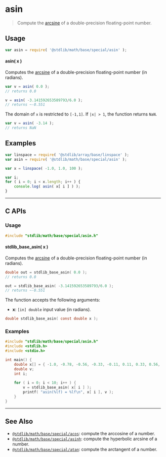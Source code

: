 <!--

@license Apache-2.0

Copyright (c) 2022 The Stdlib Authors.

Licensed under the Apache License, Version 2.0 (the "License");
you may not use this file except in compliance with the License.
You may obtain a copy of the License at

   http://www.apache.org/licenses/LICENSE-2.0

Unless required by applicable law or agreed to in writing, software
distributed under the License is distributed on an "AS IS" BASIS,
WITHOUT WARRANTIES OR CONDITIONS OF ANY KIND, either express or implied.
See the License for the specific language governing permissions and
limitations under the License.

-->

# asin

> Compute the [arcsine][arcsine] of a double-precision floating-point number.

<section class="usage">

## Usage

```javascript
var asin = require( '@stdlib/math/base/special/asin' );
```

#### asin( x )

Computes the [arcsine][arcsine] of a double-precision floating-point number (in radians).

```javascript
var v = asin( 0.0 );
// returns 0.0

v = asin( -3.141592653589793/6.0 );
// returns ~-0.551
```

The domain of `x` is restricted to `[-1,1]`. If `|x| > 1`, the function returns `NaN`.

```javascript
var v = asin( -3.14 );
// returns NaN
```

</section>

<!-- /.usage -->

<section class="examples">

## Examples

<!-- eslint no-undef: "error" -->

```javascript
var linspace = require( '@stdlib/array/base/linspace' );
var asin = require( '@stdlib/math/base/special/asin' );

var x = linspace( -1.0, 1.0, 100 );

var i;
for ( i = 0; i < x.length; i++ ) {
    console.log( asin( x[ i ] ) );
}
```

</section>

<!-- /.examples -->

<!-- C interface documentation. -->

* * *

<section class="c">

## C APIs

<!-- Section to include introductory text. Make sure to keep an empty line after the intro `section` element and another before the `/section` close. -->

<section class="intro">

</section>

<!-- /.intro -->

<!-- C usage documentation. -->

<section class="usage">

### Usage

```c
#include "stdlib/math/base/special/asin.h"
```

#### stdlib_base_asin( x )

Computes the [arcsine][arcsine] of a double-precision floating-point number (in radians).

```c
double out = stdlib_base_asin( 0.0 );
// returns 0.0

out = stdlib_base_asin( -3.141592653589793/6.0 );
// returns ~-0.551
```

The function accepts the following arguments:

-   **x**: `[in] double` input value (in radians).

```c
double stdlib_base_asin( const double x );
```

</section>

<!-- /.usage -->

<!-- C API usage notes. Make sure to keep an empty line after the `section` element and another before the `/section` close. -->

<section class="notes">

</section>

<!-- /.notes -->

<!-- C API usage examples. -->

<section class="examples">

### Examples

```c
#include "stdlib/math/base/special/asin.h"
#include <stdlib.h>
#include <stdio.h>

int main() {
    double x[] = { -1.0, -0.78, -0.56, -0.33, -0.11, 0.11, 0.33, 0.56, 0.78, 1.0 };
    double v;
    int i;
    
    for ( i = 0; i < 10; i++ ) {
        v = stdlib_base_asin( x[ i ] );
        printf( "asin(%lf) = %lf\n", x[ i ], v );
    }
}
```

</section>

<!-- /.examples -->

</section>

<!-- /.c -->

<!-- Section for related `stdlib` packages. Do not manually edit this section, as it is automatically populated. -->

<section class="related">

* * *

## See Also

-   <span class="package-name">[`@stdlib/math/base/special/acos`][@stdlib/math/base/special/acos]</span><span class="delimiter">: </span><span class="description">compute the arccosine of a number.</span>
-   <span class="package-name">[`@stdlib/math/base/special/asinh`][@stdlib/math/base/special/asinh]</span><span class="delimiter">: </span><span class="description">compute the hyperbolic arcsine of a number.</span>
-   <span class="package-name">[`@stdlib/math/base/special/atan`][@stdlib/math/base/special/atan]</span><span class="delimiter">: </span><span class="description">compute the arctangent of a number.</span>

</section>

<!-- /.related -->

<!-- Section for all links. Make sure to keep an empty line after the `section` element and another before the `/section` close. -->

<section class="links">

[arcsine]: https://en.wikipedia.org/wiki/Inverse_trigonometric_functions

<!-- <related-links> -->

[@stdlib/math/base/special/acos]: https://github.com/stdlib-js/stdlib/tree/develop/lib/node_modules/%40stdlib/math/base/special/acos

[@stdlib/math/base/special/asinh]: https://github.com/stdlib-js/stdlib/tree/develop/lib/node_modules/%40stdlib/math/base/special/asinh

[@stdlib/math/base/special/atan]: https://github.com/stdlib-js/stdlib/tree/develop/lib/node_modules/%40stdlib/math/base/special/atan

<!-- </related-links> -->

</section>

<!-- /.links -->
